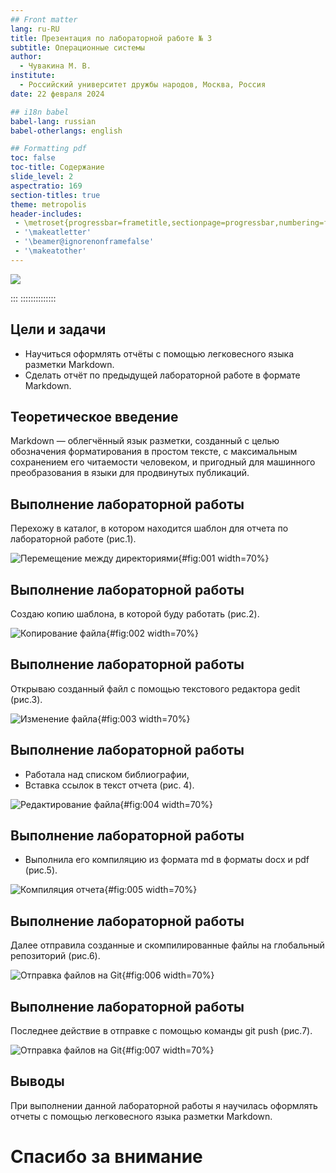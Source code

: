 ```yaml
---
## Front matter
lang: ru-RU
title: Презентация по лабораторной работе № 3
subtitle: Операционные системы
author:
  - Чувакина М. В.
institute:
  - Российский университет дружбы народов, Москва, Россия
date: 22 февраля 2024

## i18n babel
babel-lang: russian
babel-otherlangs: english

## Formatting pdf
toc: false
toc-title: Содержание
slide_level: 2
aspectratio: 169
section-titles: true
theme: metropolis
header-includes:
 - \metroset{progressbar=frametitle,sectionpage=progressbar,numbering=fraction}
 - '\makeatletter'
 - '\beamer@ignorenonframefalse'
 - '\makeatother'
---
```



![](./image/kulyabov.jpg)

:::
::::::::::::::



## Цели и задачи

- Научиться оформлять отчёты с помощью легковесного языка разметки Markdown.
- Сделать отчёт по предыдущей лабораторной работе в формате Markdown.

## Теоретическое введение

Markdown — облегчённый язык разметки, созданный с целью обозначения форматирования в простом тексте, с максимальным сохранением его читаемости человеком, и пригодный для машинного преобразования в языки для продвинутых публикаций. 

## Выполнение лабораторной работы

Перехожу в каталог, в котором находится шаблон для отчета по лабораторной работе (рис.1).

![Перемещение между директориями](image/01.png){#fig:001 width=70%}

## Выполнение лабораторной работы

Создаю копию шаблона, в которой буду работать (рис.2).

![Копирование файла](image/02.png){#fig:002 width=70%}

## Выполнение лабораторной работы

Открываю созданный файл с помощью текстового редактора gedit (рис.3).

![Изменение файла](image/03.png){#fig:003 width=70%}

## Выполнение лабораторной работы

- Работала над списком библиографии, 
- Вставка ссылок в текст отчета (рис. 4).

![Редактирование файла](image/04.png){#fig:004 width=70%}

## Выполнение лабораторной работы

- Выполнила его компиляцию из формата md в форматы docx и pdf (рис.5).

![Компиляция отчета](image/05.png){#fig:005 width=70%}

## Выполнение лабораторной работы

Далее отправила созданные и скомпилированные файлы на глобальный репозиторий (рис.6).

![Отправка файлов на Git](image/06.png){#fig:006 width=70%}

## Выполнение лабораторной работы

Последнее действие в отправке с помощью команды git push (рис.7).

![Отправка файлов на Git](image/07.png){#fig:007 width=70%}

## Выводы

При выполнении данной лабораторной работы я научилась оформлять отчеты с помощью легковесного языка разметки Markdown.


# Спасибо за внимание



